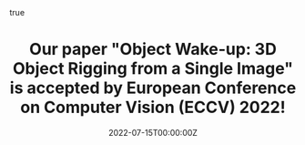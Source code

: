 ---
title: "Our paper \"Object Wake-up: 3D Object Rigging from a Single Image\" is accepted by European Conference on Computer Vision (ECCV) 2022!"

subtitle: ''
summary: ''
authors:
- jiyang
- xinxinzuo
- senwang
- Zhenbo Yu
- Xingyu Li
- Bingbing Ni
- Minglun Gong
- licheng

tags:
date: "2022-07-15T00:00:00Z"
lastmod: "2022-07-15T00:00:00Z"
featured: false
draft: false

# Projects (optional).
#   Associate this post with one or more of your projects.
#   Simply enter your project's folder or file name without extension.
#   E.g. `projects = ["internal-project"]` references `content/project/deep-learning/index.md`.
#   Otherwise, set `projects = []`.
projects: []

math: true
diagram: true
image:
  placement: 1
  caption: 'Image credit: [**John Moeses Bauan**](https://unsplash.com/photos/OGZtQF8iC0g)'
---